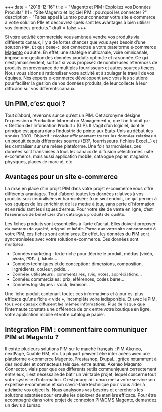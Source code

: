 +++
date = "2018-12-16"
title = "Magento et PIM : Exploitez vos Données Produits"
h1 = "Site Magento et logiciel PIM : pourquoi les connecter ?"
description = "Faites appel à Lumao pour connecter votre site e-commerce à votre solution PIM et découvrez quels sont les avantages à bien utiliser vos données produits."
draft = false
+++

Si votre activité commerciale vous amène à vendre vos produits via différents canaux, il y a de fortes
chances que vous ayez besoin d’une solution PIM. Et que celle-ci soit connectée à votre plateforme
e-commerce [Magento](/ecommerce/cms/magento/) ou autre. En effet, une stratégie multicanale, voire omnicanale, impose une
gestion des données produits optimale et raisonnée. Ce qui n’est jamais évident, surtout si vous
proposez de nombreuses références de produits en provenance de multiples fournisseurs et autres
sources tierces. Nous vous aidons à rationaliser votre activité et à soulager le travail de vos équipes.
Nos experts e-commerce développent avec vous les solutions pour faciliter la gestion de vos données
produits, de leur collecte à leur diffusion sur vos différents canaux.

## Un PIM, c’est quoi ?

Tout d’abord, revenons sur ce qu’est un PIM. Cet acronyme désigne l’expression « Production
Information Management », que l’on traduit par « Gestion de l’Information Produit » (GIP). Il s’agit
d’un logiciel, dont le principe est apparu dans l’industrie de pointe aux Etats-Unis au début des
années 2000. Objectif : récolter efficacement toutes les données relatives à un produit depuis
différentes sources (ERP, fournisseurs, fichiers Excel…) et les centraliser sur une même plateforme.
Une fois harmonisées, ces données sont transmises à tous les canaux de diffusion sélectionnés : site
e-commerce, mais aussi application mobile, catalogue papier, magasins physiques, places de marché,
etc.

## Avantages pour un site e-commerce

La mise en place d’un projet PIM dans votre projet e-commerce vous offre différents avantages. Tout
d’abord, toutes les données relatives à vos produits sont centralisées et harmonisées à un seul
endroit, ce qui permet à vos équipes de les enrichir et de les mettre à jour, sans perte d’information
et en réduisant les risques d’erreur. Pour votre site de vente en ligne, c’est l’assurance de bénéficier
d’un catalogue produits de qualité.

Les fiches produits sont essentielles à l’acte d’achat. Elles doivent proposer du contenu de qualité,
original et inédit. Parce que votre site est connecté à votre PIM, ces fiches sont optimisées. En effet,
les données du PIM sont synchronisées avec votre solution e-commerce. Ces données sont
multiples :

- Données marketing : texte riche pour décrire le produit, médias (vidéo, photo, PDF…),
labels…
- Données techniques et de conception : dimensions, composition, ingrédients, couleur,
poids…
- Données utilisateurs : commentaires, avis, notes, appréciations…
- Données commerciales : prix, références, codes barre…
- Données logistiques : stock, livraison…

Une fiche produit contenant toutes ces informations et à jour est plus efficace qu’une fiche « vide »,
incomplète voire indisponible. Et avec le PIM, tous vos canaux diffusent les mêmes informations. Plus
de risque que l’internaute constate une différence de prix entre votre boutique en ligne, votre
application mobile et votre catalogue papier.

## Intégration PIM : comment faire communiquer PIM et Magento ?

Il existe plusieurs solutions PIM sur le marché français : PIM Akeneo, nextPage, Quable PIM, etc. La
plupart peuvent être interfacées avec une plateforme e-commerce Magento, Prestashop, Drupal…
grâce notamment à des modules et connecteurs tels que, entre autres, Akeneo Magento Connector.
Mais pour que ces différents outils communiquent correctement entre eux, il est nécessaire de bâtir
un véritable projet, lequel concerne tout votre système d’information. C’est pourquoi Lumao met à
votre service son expertise e-commerce et son savoir-faire technique pour vous aider à atteindre vos
objectifs. Nous analysons vos besoins et cherchons les solutions adaptées pour ensuite les déployer
de manière efficace. Pour être accompagné dans votre projet de connexion PIM/CMS Magento,
demandez un devis à Lumao.